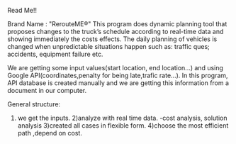 Read Me!!

Brand Name : "RerouteME®"
This program does dynamic planning tool that proposes changes to the truck’s schedule according to real-time data and showing immediately
the costs effects.
The daily planning of vehicles is changed when unpredictable situations happen such as: traffic ques; accidents, equipment failure etc.

We are getting some input values(start location, end location...) and using Google API(coordinates,penalty for being late,trafic rate...). 
In this program, API database is created manually and we are getting this information from a document in our computer.

General structure:

1) we get the inputs.
2)analyze with real time data.
-cost analysis, solution analysis
3)created all cases in flexible form.
4)choose the most efficient path ,depend on cost.

